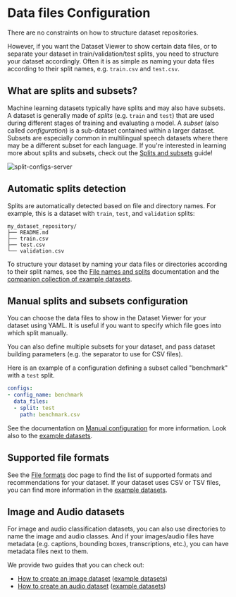 # Data files Configuration

There are no constraints on how to structure dataset repositories.

However, if you want the Dataset Viewer to show certain data files, or to separate your dataset in train/validation/test splits, you need to structure your dataset accordingly.
Often it is as simple as naming your data files according to their split names, e.g. `train.csv` and `test.csv`.

## What are splits and subsets?

Machine learning datasets typically have splits and may also have subsets. A dataset is generally made of _splits_ (e.g. `train` and `test`) that are used during different stages of training and evaluating a model. A _subset_ (also called _configuration_) is a sub-dataset contained within a larger dataset. Subsets are especially common in multilingual speech datasets where there may be a different subset for each language. If you're interested in learning more about splits and subsets, check out the [Splits and subsets](/docs/datasets-server/configs_and_splits) guide!

![split-configs-server](https://huggingface.co/datasets/huggingface/documentation-images/resolve/main/split-configs-server.gif)

## Automatic splits detection

Splits are automatically detected based on file and directory names. For example, this is a dataset with `train`, `test`, and `validation` splits:

```
my_dataset_repository/
├── README.md
├── train.csv
├── test.csv
└── validation.csv
```

To structure your dataset by naming your data files or directories according to their split names, see the [File names and splits](./datasets-file-names-and-splits) documentation and the [companion collection of example datasets](https://huggingface.co/collections/datasets-examples/file-names-and-splits-655e28af4471bd95709eb135).

## Manual splits and subsets configuration

You can choose the data files to show in the Dataset Viewer for your dataset using YAML.
It is useful if you want to specify which file goes into which split manually.

You can also define multiple subsets for your dataset, and pass dataset building parameters (e.g. the separator to use for CSV files).

Here is an example of a configuration defining a subset called "benchmark" with a `test` split.

```yaml
configs:
- config_name: benchmark
  data_files:
  - split: test
    path: benchmark.csv
```

See the documentation on [Manual configuration](./datasets-manual-configuration) for more information. Look also to the [example datasets](https://huggingface.co/collections/datasets-examples/manual-configuration-655e293cea26da0acab95b87).

## Supported file formats

See the [File formats](./datasets-adding#file-formats) doc page to find the list of supported formats and recommendations for your dataset. If your dataset uses CSV or TSV files, you can find more information in the [example datasets](https://huggingface.co/collections/datasets-examples/format-csv-and-tsv-655f681cb9673a4249cccb3d).

## Image and Audio datasets

For image and audio classification datasets, you can also use directories to name the image and audio classes.
And if your images/audio files have metadata (e.g. captions, bounding boxes, transcriptions, etc.), you can have metadata files next to them.

We provide two guides that you can check out:

- [How to create an image dataset](./datasets-image) ([example datasets](https://huggingface.co/collections/datasets-examples/image-dataset-6568e7cf28639db76eb92d65))
- [How to create an audio dataset](./datasets-audio) ([example datasets](https://huggingface.co/collections/datasets-examples/audio-dataset-66aca0b73e8f69e3d069e607))
